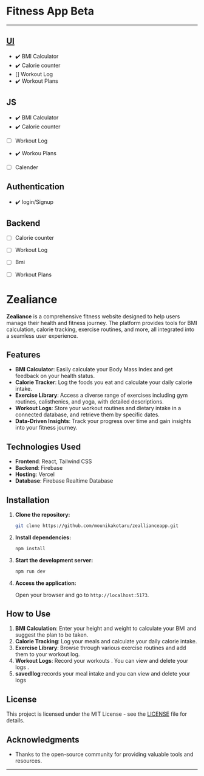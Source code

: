 # Fitness App Beta

---

## [UI](https://www.figma.com/file/JAKUaHycj2kqfEwmuhF3qL/Untitled?type=design&node-id=0%3A1&mode=design&t=CVfFZgfHrvCE0FLt-1)
- :heavy_check_mark: BMI Calculator
- :heavy_check_mark: Calorie counter
- [] Workout Log
- :heavy_check_mark: Workout Plans


## JS
- :heavy_check_mark: BMI Calculator
- :heavy_check_mark: Calorie counter
- [ ] Workout Log
- :heavy_check_mark: Workou Plans
- [ ] Calender

## Authentication
- :heavy_check_mark:  login/Signup

## Backend
- [ ] Calorie counter
- [ ] Workout Log
- [ ] Bmi
- [ ] Workout Plans



# Zealiance

**Zealiance** is a comprehensive fitness website designed to help users manage their health and fitness journey. The platform provides tools for BMI calculation, calorie tracking, exercise routines, and more, all integrated into a seamless user experience.

## Features

- **BMI Calculator**: Easily calculate your Body Mass Index and get feedback on your health status.
- **Calorie Tracker**: Log the foods you eat and calculate your daily calorie intake.
- **Exercise Library**: Access a diverse range of exercises including gym routines, calisthenics, and yoga, with detailed descriptions.
- **Workout Logs**: Store your workout routines and dietary intake in a connected database, and retrieve them by specific dates.
- **Data-Driven Insights**: Track your progress over time and gain insights into your fitness journey.

## Technologies Used

- **Frontend**: React, Tailwind CSS
- **Backend**: Firebase
- **Hosting**: Vercel
- **Database**: Firebase Realtime Database 

## Installation

1. **Clone the repository:**

   ```bash
   git clone https://github.com/mounikakotaru/zeallianceapp.git

2. **Install dependencies:**

   ```bash
   npm install
   ```

3. **Start the development server:**

   ```bash
   npm run dev
   ```

4. **Access the application:**

   Open your browser and go to `http://localhost:5173`.



## How to Use

1. **BMI Calculation**: Enter your height and weight to calculate your BMI and suggest the plan to be taken.
2. **Calorie Tracking**: Log your meals and calculate your daily calorie intake.
3. **Exercise Library**: Browse through various exercise routines and add them to your workout log.
4. **Workout Logs**: Record your workouts . You can view and delete your logs .
5. **savedllog**:records your meal intake and you can view and delete your logs

## License

This project is licensed under the MIT License - see the [LICENSE](LICENSE) file for details.

## Acknowledgments

- Thanks to the open-source community for providing valuable tools and resources.
---
